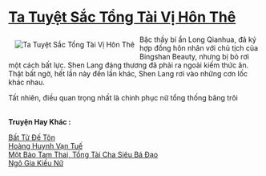 <a href="https://truyentiki.com/ta-tuyet-sac-tong-tai-vi-hon-the.33516/" title="Ta Tuyệt Sắc Tổng Tài Vị Hôn Thê"><h1>Ta Tuyệt Sắc Tổng Tài Vị Hôn Thê</h1></a><div style="display:table"><img align="right" style="float: left; padding: 10px;" src="https://truyentiki.com/a/img/str/src/ta-tuyet-sac-tong-tai-vi-hon-the-1591199478.jpg" alt="Ta Tuyệt Sắc Tổng Tài Vị Hôn Thê">Bậc thầy bí ẩn Long Qianhua, đã ký hợp đồng hôn nhân với chủ tịch của Bingshan Beauty, nhưng bị bỏ rơi một cách bất lực. Shen Lang đáng thương đã phải ra ngoài kiếm thức ăn. Thật bất ngờ, hết lần này đến lần khác, Shen Lang rơi vào những cơn lốc khác nhau. <p></p> Tất nhiên, điều quan trọng nhất là chinh phục nữ tổng thống băng trôi</div><p><br><b>Truyện Hay Khác :</b></p><a href="https://truyentiki.com/bat-tu-de-ton.33515/" alt="Bất Tử Đế Tôn">Bất Tử Đế Tôn</a><br/><a href="https://github.com/nownovels/top500/tree/master/truyenhay/33865/" alt="Hoàng Huynh Vạn Tuế">Hoàng Huynh Vạn Tuế</a><br/><a href="https://github.com/nownovels/top500/tree/master/truyenhay/33822/" alt="Một Bào Tam Thai, Tổng Tài Cha Siêu Bá Đạo">Một Bào Tam Thai, Tổng Tài Cha Siêu Bá Đạo</a><br/><a href="https://github.com/nownovels/top500/tree/master/truyenhay/33605/" alt="Ngô Gia Kiều Nữ">Ngô Gia Kiều Nữ</a><br/>